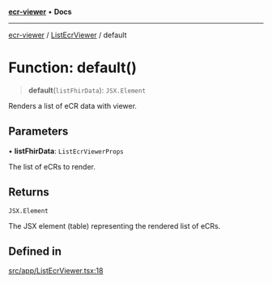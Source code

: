[**ecr-viewer**](../../README.md) • **Docs**

***

[ecr-viewer](../../README.md) / [ListEcrViewer](../README.md) / default

# Function: default()

> **default**(`listFhirData`): `JSX.Element`

Renders a list of eCR data with viewer.

## Parameters

• **listFhirData**: `ListEcrViewerProps`

The list of eCRs to render.

## Returns

`JSX.Element`

The JSX element (table) representing the rendered list of eCRs.

## Defined in

[src/app/ListEcrViewer.tsx:18](https://github.com/CDCgov/phdi/blob/fa63a85e5b4651bdfc0d25ecc23a67e11fbcba18/containers/ecr-viewer/src/app/ListEcrViewer.tsx#L18)
